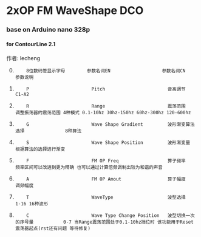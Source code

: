# 2xOP FM WaveShape DCO 
### base on Arduino nano 328p
#### for ContourLine 2.1  
作者: lecheng  

 0.         8位数码管显示字母        参数名词EN                   参数名词CN                    参数说明
 1.         P                       Pitch                       音高调节                      C1-A2
 2.         R                       Range                       震荡范围                      调整振荡器的震荡范围 4种模式 0.1-10hz 30hz-150hz 60hz-300hz 120-600hz
 3.         G                       Wave Shape Gradient         波形渐变算法选择               8种算法
 4.         S                       Wave Shape Position         波形渐变量                    根据算法的选择进行渐变
 5.         F                       FM OP Freq                  算子频率                      频率区间可以改进到更为精确 也可以通过计算倍频调制出较为和谐的声音
 6.         A                       FM OP Amout                 算子幅度                      调频幅度
 7.         T                       WaveType                    波型选择                      1-16 16种波形
 8.         C                       Wave Type Change Position   波型切换一次的序号量           0-7 当Range震荡范围处于0.1-10hz挡位时 该功能用于Reset震荡器起点(rst还有问题 等待修复)